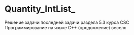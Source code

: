 # Quantity_IntList_
Решение задачи последней задачи раздела 5.3 курса CSC Программирование на языке C++ (продолжение) весело
